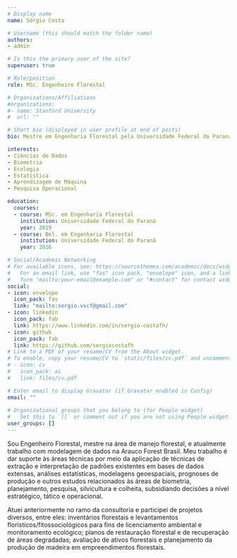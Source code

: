 ```yaml
---
# Display name
name: Sérgio Costa

# Username (this should match the folder name)
authors:
- admin

# Is this the primary user of the site?
superuser: true

# Role/position
role: MSc. Engenheiro Florestal

# Organizations/Affiliations
#organizations:
#- name: Stanford University
#  url: ""

# Short bio (displayed in user profile at end of posts)
bio: Mestre em Engenharia Florestal pela Universidade Federal do Paraná, atualmente trabalha como Especialista em Modelagem de Dados na Arauco Forest Brasil.

interests:
- Ciências de Dados
- Biometria
- Ecologia
- Estatística
- Aprendizagem de Máquina
- Pesquisa Operacional

education:
  courses:
  - course: MSc. em Engenharia Florestal
    institution: Universidade Federal do Paraná
    year: 2019
  - course: Bel. em Engenharia Florestal
    institution: Universidade Federal do Paraná
    year: 2016

# Social/Academic Networking
# For available icons, see: https://sourcethemes.com/academic/docs/widgets/#icons
#   For an email link, use "fas" icon pack, "envelope" icon, and a link in the
#   form "mailto:your-email@example.com" or "#contact" for contact widget.
social:
- icon: envelope
  icon_pack: fas
  link: "mailto:sergio.vscf@gmail.com"
- icon: linkedin
  icon_pack: fab
  link: https://www.linkedin.com/in/sergio-costafh/
- icon: github
  icon_pack: fab
  link: https://github.com/sergiocostafh
# Link to a PDF of your resume/CV from the About widget.
# To enable, copy your resume/CV to `static/files/cv.pdf` and uncomment the lines below.  
# - icon: cv
#   icon_pack: ai
#   link: files/cv.pdf

# Enter email to display Gravatar (if Gravatar enabled in Config)
email: ""
  
# Organizational groups that you belong to (for People widget)
#   Set this to `[]` or comment out if you are not using People widget.  
user_groups: []
---
```


Sou Engenheiro Florestal, mestre na área de manejo florestal, e atualmente trabalho com modelagem de dados na Arauco Forest Brasil. Meu trabalho é dar suporte às áreas técnicas por meio da aplicação de técnicas de extração e interpretação de padrões existentes em bases de dados extensas, análises estatísticas, modelagens geoespaciais, prognoses de produção e outros estudos relacionados às áreas de biometria, planejamento, pesquisa, silvicultura e colheita, subsidiando decisões a nível estratégico, tático e operacional.
  
Atuei anteriormente no ramo da consultoria e participei de projetos diversos, entre eles: inventários florestais e levantamentos florísticos/fitossociológicos para fins de licenciamento ambiental e monitoramento ecológico; planos de restauração florestal e de recuperação de áreas degradadas; avaliação de ativos florestais e planejamento da produção de madeira em empreendimentos florestais. 

